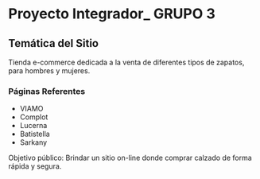 <h1>Proyecto Integrador_ GRUPO 3</h1>

<h2>Temática del Sitio</h2>
<p>Tienda e-commerce dedicada a la venta de diferentes tipos de zapatos, para hombres y mujeres.</p>
<h3>Páginas Referentes</h3>
<ul>
  <li><a href:'https://www.viamo.com/?https://www.viamo.com?utm_source=google&utm_medium=cpc&utm_campaign=BL_Viamo_Search_AO_Marca&utm_term=&utm_content=&gclid=Cj0KCQjwpImTBhCmARIsAKr58czL19zjxncdLjOw3nP2Vkn70Le3czrOkslwOVVj-Rq5FRnv9uXUsGMaAm2pEALw_wcB'>VIAMO</li>
  <li>Complot</li>
  <li>Lucerna</li>
  <li>Batistella</li>
  <li>Sarkany</li>
</ul>
Objetivo público: Brindar un sitio on-line donde comprar calzado de forma rápida y segura.
